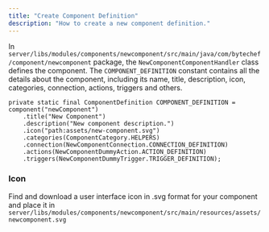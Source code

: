 ```yaml
---
title: "Create Component Definition"
description: "How to create a new component definition."
---
```


In `server/libs/modules/components/newcomponent/src/main/java/com/bytechef/component/newcomponent` package, the
`NewComponentComponentHandler` class defines the component. The `COMPONENT_DEFINITION` constant contains all the details
about the component, including its name, title, description, icon, categories, connection, actions, triggers and others.

```
private static final ComponentDefinition COMPONENT_DEFINITION = component("newComponent")
    .title("New Component")
    .description("New component description.")
    .icon("path:assets/new-component.svg")
    .categories(ComponentCategory.HELPERS)
    .connection(NewComponentConnection.CONNECTION_DEFINITION)
    .actions(NewComponentDummyAction.ACTION_DEFINITION)
    .triggers(NewComponentDummyTrigger.TRIGGER_DEFINITION);
```

### Icon

Find and download a user interface icon in .svg format for your component and place it in `server/libs/modules/components/newcomponent/src/main/resources/assets/newcomponent.svg`
